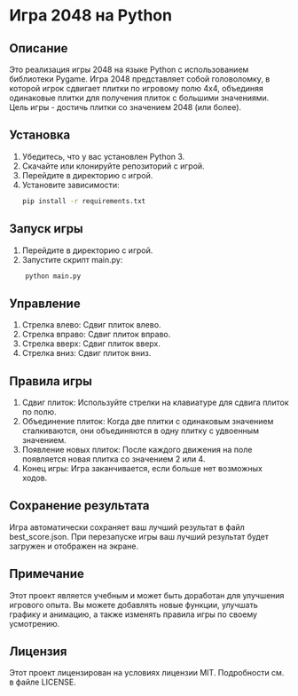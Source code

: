 # Игра 2048 на Python

## Описание

Это реализация игры 2048 на языке Python с использованием библиотеки Pygame. Игра 2048 представляет собой головоломку, в которой игрок сдвигает плитки по игровому полю 4x4, объединяя одинаковые плитки для получения плиток с большими значениями. Цель игры - достичь плитки со значением 2048 (или более).

## Установка

1. Убедитесь, что у вас установлен Python 3.
2. Скачайте или клонируйте репозиторий с игрой.
3. Перейдите в директорию с игрой.
4. Установите зависимости:
   ```bash
   pip install -r requirements.txt
   ```

## Запуск игры
1. Перейдите в директорию с игрой.
2. Запустите скрипт main.py:
```bash
    python main.py
```

## Управление
1. Стрелка влево: Сдвиг плиток влево.
2. Стрелка вправо: Сдвиг плиток вправо.
3. Стрелка вверх: Сдвиг плиток вверх.
4. Стрелка вниз: Сдвиг плиток вниз.

## Правила игры
1. Сдвиг плиток: Используйте стрелки на клавиатуре для сдвига плиток по полю.
2. Объединение плиток: Когда две плитки с одинаковым значением сталкиваются, они объединяются в одну плитку с 
   удвоенным значением.
3. Появление новых плиток: После каждого движения на поле появляется новая плитка со значением 2 или 4.
4. Конец игры: Игра заканчивается, если больше нет возможных ходов.

## Сохранение результата
Игра автоматически сохраняет ваш лучший результат в файл best_score.json. При перезапуске игры ваш лучший результат будет загружен и отображен на экране.

## Примечание
Этот проект является учебным и может быть доработан для улучшения игрового опыта. Вы можете добавлять новые функции, улучшать графику и анимацию, а также изменять правила игры по своему усмотрению.

## Лицензия
Этот проект лицензирован на условиях лицензии MIT. Подробности см. в файле LICENSE.
